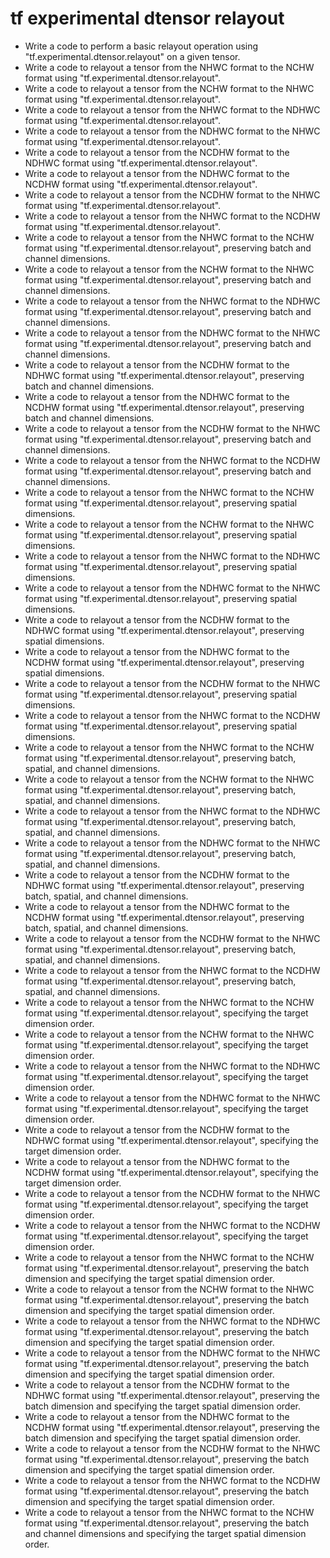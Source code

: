 # tf experimental dtensor relayout

- Write a code to perform a basic relayout operation using "tf.experimental.dtensor.relayout" on a given tensor.
- Write a code to relayout a tensor from the NHWC format to the NCHW format using "tf.experimental.dtensor.relayout".
- Write a code to relayout a tensor from the NCHW format to the NHWC format using "tf.experimental.dtensor.relayout".
- Write a code to relayout a tensor from the NHWC format to the NDHWC format using "tf.experimental.dtensor.relayout".
- Write a code to relayout a tensor from the NDHWC format to the NHWC format using "tf.experimental.dtensor.relayout".
- Write a code to relayout a tensor from the NCDHW format to the NDHWC format using "tf.experimental.dtensor.relayout".
- Write a code to relayout a tensor from the NDHWC format to the NCDHW format using "tf.experimental.dtensor.relayout".
- Write a code to relayout a tensor from the NCDHW format to the NHWC format using "tf.experimental.dtensor.relayout".
- Write a code to relayout a tensor from the NHWC format to the NCDHW format using "tf.experimental.dtensor.relayout".
- Write a code to relayout a tensor from the NHWC format to the NCHW format using "tf.experimental.dtensor.relayout", preserving batch and channel dimensions.
- Write a code to relayout a tensor from the NCHW format to the NHWC format using "tf.experimental.dtensor.relayout", preserving batch and channel dimensions.
- Write a code to relayout a tensor from the NHWC format to the NDHWC format using "tf.experimental.dtensor.relayout", preserving batch and channel dimensions.
- Write a code to relayout a tensor from the NDHWC format to the NHWC format using "tf.experimental.dtensor.relayout", preserving batch and channel dimensions.
- Write a code to relayout a tensor from the NCDHW format to the NDHWC format using "tf.experimental.dtensor.relayout", preserving batch and channel dimensions.
- Write a code to relayout a tensor from the NDHWC format to the NCDHW format using "tf.experimental.dtensor.relayout", preserving batch and channel dimensions.
- Write a code to relayout a tensor from the NCDHW format to the NHWC format using "tf.experimental.dtensor.relayout", preserving batch and channel dimensions.
- Write a code to relayout a tensor from the NHWC format to the NCDHW format using "tf.experimental.dtensor.relayout", preserving batch and channel dimensions.
- Write a code to relayout a tensor from the NHWC format to the NCHW format using "tf.experimental.dtensor.relayout", preserving spatial dimensions.
- Write a code to relayout a tensor from the NCHW format to the NHWC format using "tf.experimental.dtensor.relayout", preserving spatial dimensions.
- Write a code to relayout a tensor from the NHWC format to the NDHWC format using "tf.experimental.dtensor.relayout", preserving spatial dimensions.
- Write a code to relayout a tensor from the NDHWC format to the NHWC format using "tf.experimental.dtensor.relayout", preserving spatial dimensions.
- Write a code to relayout a tensor from the NCDHW format to the NDHWC format using "tf.experimental.dtensor.relayout", preserving spatial dimensions.
- Write a code to relayout a tensor from the NDHWC format to the NCDHW format using "tf.experimental.dtensor.relayout", preserving spatial dimensions.
- Write a code to relayout a tensor from the NCDHW format to the NHWC format using "tf.experimental.dtensor.relayout", preserving spatial dimensions.
- Write a code to relayout a tensor from the NHWC format to the NCDHW format using "tf.experimental.dtensor.relayout", preserving spatial dimensions.
- Write a code to relayout a tensor from the NHWC format to the NCHW format using "tf.experimental.dtensor.relayout", preserving batch, spatial, and channel dimensions.
- Write a code to relayout a tensor from the NCHW format to the NHWC format using "tf.experimental.dtensor.relayout", preserving batch, spatial, and channel dimensions.
- Write a code to relayout a tensor from the NHWC format to the NDHWC format using "tf.experimental.dtensor.relayout", preserving batch, spatial, and channel dimensions.
- Write a code to relayout a tensor from the NDHWC format to the NHWC format using "tf.experimental.dtensor.relayout", preserving batch, spatial, and channel dimensions.
- Write a code to relayout a tensor from the NCDHW format to the NDHWC format using "tf.experimental.dtensor.relayout", preserving batch, spatial, and channel dimensions.
- Write a code to relayout a tensor from the NDHWC format to the NCDHW format using "tf.experimental.dtensor.relayout", preserving batch, spatial, and channel dimensions.
- Write a code to relayout a tensor from the NCDHW format to the NHWC format using "tf.experimental.dtensor.relayout", preserving batch, spatial, and channel dimensions.
- Write a code to relayout a tensor from the NHWC format to the NCDHW format using "tf.experimental.dtensor.relayout", preserving batch, spatial, and channel dimensions.
- Write a code to relayout a tensor from the NHWC format to the NCHW format using "tf.experimental.dtensor.relayout", specifying the target dimension order.
- Write a code to relayout a tensor from the NCHW format to the NHWC format using "tf.experimental.dtensor.relayout", specifying the target dimension order.
- Write a code to relayout a tensor from the NHWC format to the NDHWC format using "tf.experimental.dtensor.relayout", specifying the target dimension order.
- Write a code to relayout a tensor from the NDHWC format to the NHWC format using "tf.experimental.dtensor.relayout", specifying the target dimension order.
- Write a code to relayout a tensor from the NCDHW format to the NDHWC format using "tf.experimental.dtensor.relayout", specifying the target dimension order.
- Write a code to relayout a tensor from the NDHWC format to the NCDHW format using "tf.experimental.dtensor.relayout", specifying the target dimension order.
- Write a code to relayout a tensor from the NCDHW format to the NHWC format using "tf.experimental.dtensor.relayout", specifying the target dimension order.
- Write a code to relayout a tensor from the NHWC format to the NCDHW format using "tf.experimental.dtensor.relayout", specifying the target dimension order.
- Write a code to relayout a tensor from the NHWC format to the NCHW format using "tf.experimental.dtensor.relayout", preserving the batch dimension and specifying the target spatial dimension order.
- Write a code to relayout a tensor from the NCHW format to the NHWC format using "tf.experimental.dtensor.relayout", preserving the batch dimension and specifying the target spatial dimension order.
- Write a code to relayout a tensor from the NHWC format to the NDHWC format using "tf.experimental.dtensor.relayout", preserving the batch dimension and specifying the target spatial dimension order.
- Write a code to relayout a tensor from the NDHWC format to the NHWC format using "tf.experimental.dtensor.relayout", preserving the batch dimension and specifying the target spatial dimension order.
- Write a code to relayout a tensor from the NCDHW format to the NDHWC format using "tf.experimental.dtensor.relayout", preserving the batch dimension and specifying the target spatial dimension order.
- Write a code to relayout a tensor from the NDHWC format to the NCDHW format using "tf.experimental.dtensor.relayout", preserving the batch dimension and specifying the target spatial dimension order.
- Write a code to relayout a tensor from the NCDHW format to the NHWC format using "tf.experimental.dtensor.relayout", preserving the batch dimension and specifying the target spatial dimension order.
- Write a code to relayout a tensor from the NHWC format to the NCDHW format using "tf.experimental.dtensor.relayout", preserving the batch dimension and specifying the target spatial dimension order.
- Write a code to relayout a tensor from the NHWC format to the NCHW format using "tf.experimental.dtensor.relayout", preserving the batch and channel dimensions and specifying the target spatial dimension order.